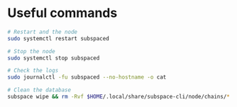# Useful commands

```bash
# Restart and the node
sudo systemctl restart subspaced
```

```bash
# Stop the node
sudo systemctl stop subspaced
```

```bash
# Check the logs
sudo journalctl -fu subspaced --no-hostname -o cat
```

```bash
# Clean the database
subspace wipe && rm -Rvf $HOME/.local/share/subspace-cli/node/chains/*
```
